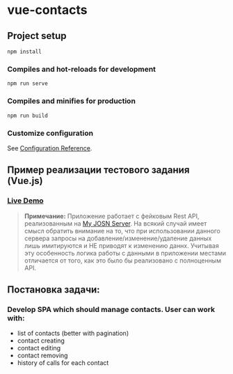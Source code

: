 ﻿# vue-contacts

## Project setup
```
npm install
```

### Compiles and hot-reloads for development
```
npm run serve
```

### Compiles and minifies for production
```
npm run build
```

### Customize configuration
See [Configuration Reference](https://cli.vuejs.org/config/).

## Пример реализации тестового задания  (Vue.js)
### [Live Demo](http://alexander-lyakhov.github.io/vue-contacts)
>**Примечание:**
Приложение работает с фейковым Rest API, реализованным на [My JOSN Server](https://my-json-server.typicode.com/). На всякий случай имеет смысл обратить внимание на то, что при использовании данного сервера запросы на добавление/изменение/удаление данных лишь имитируются и НЕ приводят к изменению даннх. Учитывая эту особенность логика работы с данными в приложении местами отличается от того, как это было бы реализовано с полноценным API.
## Постановка задачи:
### Develop SPA which should manage contacts. User can work with:
* list of contacts (better with pagination)
* contact creating
* contact editing
* contact removing
* history of calls for each contact
